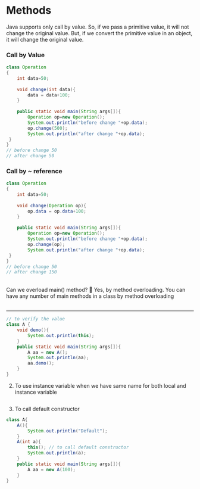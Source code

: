 # Methods


Java supports only call by value. So, if we pass a primitive value, it will not change the original value. But, if we convert the primitive value in an object, it will change the original value.


### Call by Value

```JAVA
class Operation
{  
    int data=50;  
    
    void change(int data){  
        data = data+100;
    }  
     
    public static void main(String args[]){  
        Operation op=new Operation();  
        System.out.println("before change "+op.data);  
        op.change(500);  
        System.out.println("after change "+op.data);  
 }  
}  
// before change 50 
// after change 50
```
### Call by ~ reference
 
```JAVA
class Operation
{  
    int data=50;  
    
    void change(Operation op){  
        op.data = op.data+100;
    }  
     
    public static void main(String args[]){  
        Operation op=new Operation();  
        System.out.println("before change "+op.data);  
        op.change(op);  
        System.out.println("after change "+op.data);  
 }  
}  
// before change 50 
// after change 150
```
<br>
Can we overload main() method?
 Yes, by method overloading. You can have any number of 
main methods in a class by method overloading
<br>
<br>

---

```java
// to verify the value 
class A {
    void demo(){
        System.out.println(this);
    }
    public static void main(String args[]){
        A aa = new A();
        System.out.println(aa);
        aa.demo();
    }
}
```

2. To use instance variable when we have same name for both local and instance variable

```java

```

3. To call default constructor

```java
class A{
    A(){
        System.out.println("Default");
    }
    A(int a){
        this(); // to call default constructor
        System.out.println(a);
    }
    public static void main(String args[]){
        A aa = new A(100);
    }
}
```